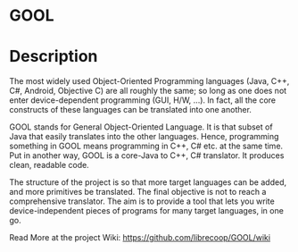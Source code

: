 GOOL
====

Description
==

The most widely used Object-Oriented Programming languages (Java, C++, C#, Android, Objective C) are all roughly the same; so long as one does not enter device-dependent programming (GUI, H/W, ...). In fact, all the core constructs of these languages can be translated into one another.

GOOL stands for General Object-Oriented Language. It is that subset of Java that easily translates into the other languages. Hence, programming something in GOOL means programming in C++, C# etc. at the same time. Put in another way, GOOL is a core-Java to C++, C# translator. It produces clean, readable code.

The structure of the project is so that more target languages can be added, and more primitives be translated. The final objective is not to reach a comprehensive translator. The aim is to provide a tool that lets you write device-independent pieces of programs for many target languages, in one go.


Read More at the project Wiki: https://github.com/librecoop/GOOL/wiki